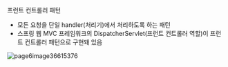 프런트 컨트롤러 패턴
- 모든 요청을 단일 handler(처리기)에서 처리하도록 하는 패턴
- 스프링 웹 MVC 프레임워크의 DispatcherServlet(프런트 컨트롤러 역할)이 프런트
컨트롤러 패턴으로 구현돼 있음

 ![page6image36615376](https://github.com/park-soo/mvc_practice2/assets/127409329/821c681c-c366-46ee-b7a8-4ba4c9f77b9a)
